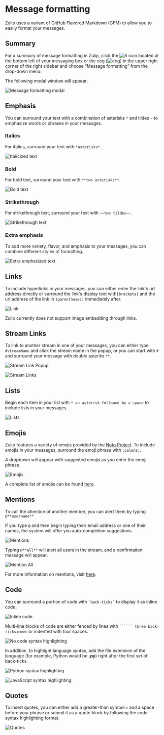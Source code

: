 # Message formatting

Zulip uses a variant of GitHub Flavored Markdown (GFM) to allow you to easily format your messages.

## Summary

For a summary of message formatting in Zulip, click the ![A](/static/images/help/formatting.png) icon located at the bottom left of your messaging box or the cog (![cog](/static/images/help/cog.png)) in the upper right corner of the right sidebar and choose “Message formatting” from the drop-down menu.

The following modal window will appear.

![Message formatting modal](/static/images/help/message-formatting-summary.png)

## Emphasis

You can surround your text with a combination of asterisks `*` and tildes `~` to emphasize words or phrases in your messages.

### Italics

For italics, surround your text with `*asterisks*`.

![Italicized text](/static/images/help/italics-screenshot.png)

### Bold

For bold text, surround your text with `**two asterisks**`.

![Bold text](/static/images/help/bold-screenshot.png)

### Strikethrough

For strikethrough text, surround your text with `~~two tildes~~`.

![Strikethrough text](/static/images/help/strikethrough-screenshot.png)

### Extra emphasis

To add more variety, flavor, and emphasis to your messages, you can combine different styles of formatting.

![Extra emphasized text](/static/images/help/extra-emphasis-screenshot.png)

## Links

To include hyperlinks in your messages, you can either enter the link's url address directly or surround the link's display text with`[brackets]` and the url address of the link in `(parentheses)` immediately after.

![Link](/static/images/help/link-screenshot.png)

Zulip currently does not support image embedding through links.

## Stream Links

To link to another stream in one of your messages, you can either type `#streamName` and click the stream name in the popup, or you can start with `#` and surround your message with double asteriks `**`.

![Stream Link Popup](/static/images/help/stream-link-pop-screenshot.png)

![Stream Links](/static/images/help/stream-link-screenshot.png)

## Lists

Begin each item in your list with `* an asterisk followed by a space` to include lists in your messages.

![Lists](/static/images/help/lists-screenshot.png)

## Emojis

Zulip features a variety of emojis provided by the [Noto Project](https://code.google.com/p/noto/). To include emojis in your messages, surround the emoji phrase with `:colons:`.

A dropdown will appear with suggested emojis as you enter the emoji phrase.

![Emojis](/static/images/help/emojis-screenshot.png)

A complete list of emojis can be found [here](http://www.webpagefx.com/tools/emoji-cheat-sheet/).

## Mentions

To call the attention of another member, you can alert them by typing `@**username**`

If you type `@` and then begin typing their email address or one of their names, the system will offer you auto-completion suggestions.

![Mentions](/static/images/help/mention-screenshot.png)

Typing `@**all**` will alert all users in the stream, and a confirmation message will appear.

![Mention All](/static/images/help/all-confirm.png)

For more information on mentions, visit [here](/help/at-mention-a-team-member).

## Code

You can surround a portion of code with ``
`back-ticks`
`` to display it as inline code.

![Inline code](/static/images/help/inline-code-screenshot.png)

Multi-line blocks of code are either fenced by lines with <code>`````` three back-ticks```<code>```</code></code> or indented with four spaces.

![No code syntax highlighting](/static/images/help/no-syntax.png)

In addition, to highlight language syntax, add the file extension of the language (for example, Python would be **.py**) right after the first set of back-ticks.

![Python syntax highlighting](/static/images/help/python-syntax.png)

![JavaScript syntax highlighting](/static/images/help/javascript-syntax.png)

## Quotes

To insert quotes, you can either add a greater-than symbol ```>``` and a space before your phrase or submit it as a quote block by following the code syntax highlighting format.

![Quotes](/static/images/help/quotes-screenshot.png)
